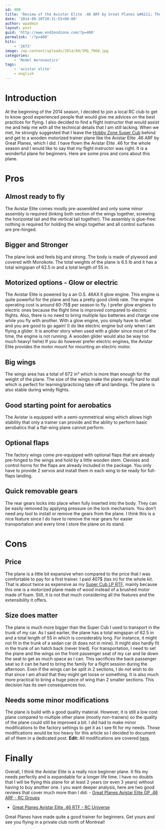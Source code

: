 ```yaml
---
id: 400
title: 'Review of the Avistar Elite .46 ARF by Great Planes &#8211; The perfect motorized trainer for beginners'
date: '2014-09-20T20:31:55+00:00'
author: wpadmin
layout: post
guid: 'http://www.end2endzone.com/?p=400'
permalink: '/?p=400'
hits:
    - '2673'
image: /wp-content/uploads/2014/09/IMG_7968.jpg
categories:
    - 'Model Aeronautics'
tags:
    - 'avistar elite'
    - english
---
```


# Introduction

At the beginning of the 2014 season, I decided to join a local RC club to get to know good experienced people that would give me advices on the best practices for flying. I also decided to find a flight instructor that would assist me and help me with all the technical details that I am still lacking. When we met, he strongly suggested that I leave the [Hobby Zone Super Cub](/tag/super-cub/) behind and get to a wooden motorized trainer plane like the Avistar Elite .46 ARF by Great Planes, which I did. I have flown the Avistar Elite .46 for the whole season and I would like to say that my flight instructor was right. It is a wonderful plane for beginners. Here are some pros and cons about this plane.

# Pros

## Almost ready to fly

The Avistar Elite comes mostly pre-assembled and only some minor assembly is required (linking both section of the wings together, screwing the horizontal tail and the vertical tail together). The assembly is glue-free: nothing is required for holding the wings together and all control surfaces are pre-hinged.

## Bigger and Stronger

The plane look and feels big and strong. The body is made of plywood and covered with Monokote. The total weights of the plane is 6.5 lb and it has a total wingspan of 62.5 in and a total length of 55 in.

## Motorized options - Glow or electric

The Avistar Elite is powered by a an O.S. 46AX II glow engine. This engine is quite powerful for the plane and has a pretty good climb rate. The engine operating cost is around 60-75$ per season to fly. I prefer glow engines to electric ones because the flight time is improved compared to electric flights. Also, there is no need to bring multiple lipo batteries and charge one while you fly with another. With a glow engine, you simply have to refuel and you are good to go again! (I do like electric engine but only when I am flying a glider. It is another story when used with a glider since most of the time, the engine is not running. A wooden glider would also be way too much heavy! hehe) If you do however prefer electric engines, the Avistar Elite provides the motor mount for mounting an electric motor.

## Big wings

The wings area has a total of 672 in² which is more than enough for the weight of the plane. The size of the wings make the plane really hard to stall which is perfect for learning/practicing take off and landings. The plane is also stable during windy flights.

## Good starting point for aerobatics

The Avistar is equipped with a semi-symmetrical wing which allows high stability that only a trainer can provide and the ability to perform basic aerobatics that a flat-wing plane cannot perform.

## Optional flaps

The factory wings come pre-equipped with optional flaps that are already pre-hinged to the wings and hold by a little wooden stem. Clevises and control horns for the flaps are already included in the package. You only have to provide 2 servos and install them in each wing to be ready for full-flaps landing.

## Quick removable gears

The rear gears locks into place when fully inserted into the body. They can be easily removed by applying pressure on the lock mechanism. You don't need any tool to install or remove the gears from the plane. I think this is a nice feature since I do have to remove the rear gears for easier transportation and every time I store the plane on its stand.

# Cons

## Price

The plane is a little bit expansive when compared to the price that I was comfortable to pay for a first trainer. I paid 407$ (tax in) for the whole kit. That is about twice as expensive as my [Super Cub LP RTF](/tag/super-cub/), mainly because this one is a motorized plane made of wood instead of a brushed motor made of foam. Still, it is not that much considering all the features and the extensibility it offers.

## Size does matter

The plane is much more bigger than the Super Cub I used to transport in the trunk of my car. As I said earlier, the plane has a total wingspan of 62.5 in and a total length of 55 in which is considerably long. For instance, it might not fit in the trunk of a sedan car (it does not in mine). It might also hardly fit in the trunk of an hatch back (never tried). For transportation, I need to set the plane and the wings on the front passenger seat of my car and lie down the seat to get as much space as I can. This sacrifices the back passenger seat so it can be hard to bring the family for a flight session during the afternoon. Even if the wings can be split in 2 sections, I do not wish to do that since I am afraid that they might get loose or something. It is also much more practical to bring a huge piece of wing than 2 smaller sections. This decision has its own consequences too.

## Needs some minor modifications

The plane is build with a good quality material. However, it is still a low cost plane compared to multiple other plane (mostly non-trainers) so the quality of the plane could still be improved a bit. I did had to make minor modifications to the factory settings to get it as I see fit for my needs. Those modifications would be too heavy for this article so I decided to document all of them in a dedicated post. **Edit:** All modifications are covered [here](/recommended-modifications-to-the-avistar-elite-46-arf-by-great-planes/).

# Finally

Overall, I think the Avistar Elite is a really nice beginner plane. It fits my needs perfectly and is expandable for a longer life time. I have no doubts that I will be flying this plane for at least 2 years (or even 3 years) without having to buy another one. I you want deeper analysis, here are two good reviews that cover much more than I did: - [Great Planes Avistar Elite GP .46 ARF - RC Groups](http://www.rcgroups.com/forums/showthread.php?t=1739507)
- [Great Planes Avistar Elite .46 RTF - RC Universe](http://www.rcuniverse.com/magazine/article_display.cfm?article_id=1469)

Great Planes have made quite a good trainer for beginners. Get yours and see you flying in a private club north of Montreal!